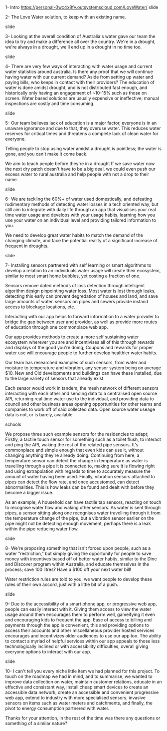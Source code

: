 1- Intro
https://personal-0wc4x8fv.outsystemscloud.com/LoveWater/
slide

2- The Love Water solution, to keep with an existing name.

slide

3- Looking at the overall condition of Australia's water gave our team the idea to try and make a difference all over the country.
We're in a drought, we're always in a drought, we'll end up in a drought in no time too.

slide

4- There are very few ways of interacting with water usage and current water statistics around australia.
Is there any proof that we will continue having water with our current demand? 
Aside from setting up water and paying bills, who keeps in contact with their providers?
The education of water is done amidst drought, and is not distributed fast enough, and historically
only having an engagement of ~10-15% such as those on screen.
Water based solutions are usually expensive or ineffective; manual inspections are costly and time consuming.

slide

5- Our team believes lack of education is a major factor, everyone is in an unaware ignorance and 
due to that, they overuse water. This reduces water reserves for critical times and threatens
a complete lack of clean water for everyone.

Telling people to stop using water amidst a drought is pointless; the water is gone, and you can't make it come back.

We aim to teach people before they're in a drought If we save water now
the next dry patch doesn't have to be a big deal, we could even push our excess water to rural australia
and help people with not a drop to their name.

slide

6- We are tackling the 60%+ of water used domestically, and defeating rudimentary methods of 
detecting water losses in a tech oriented way, but still aim to integrate with daily life 
through an app that visualises your real time water usage and develops with your usage habits, learning 
how you use your water on an individual level and providing tailored information to you.

We need to develop great water habits to match the demand of the changing climate, and face
the potential reality of a significant increase of frequent in droughts.

slide

7- Installing sensors partnered with self learning or smart algorithms to develop a relation to an 
individuals water usage will create their ecosystem, similar to most smart home bubbles, yet 
costing a fraction of one.

Sensors remove dated methods of loss detection through intelligent algorithm design pinpointing water loss. 
Most water is lost through leaks, detecting this early can prevent degredation of houses and land, and save
large amounts of water.
sensors on pipes and sewers provide instand access to blockage locations, etc.

Interacting with our app helps to forward information to a water provider to bridge the gap between 
user and provider, as well as provide more routes of education through one commonplace web app.

Our app provides methods to create a more self sustaining water ecosystem wherever you are and incentivises all of this 
through rewards and displays of the good you're doing; Coupons and rewards for proper water use will encourage 
people to further develop healthier water habits. 

Our team has researched examples of such sensors, from water and moisture to temperature and vibration,
any sensor system being on average $10. New and Old developments and buildings can have these installed, 
due to the large variety of sensors that already exist.

Each sensor would work in tandem, the mesh network of different sensors interacting with each other 
and sending data to a centralised open source API, returning real time water use to the individual,
and providing data to council and other business areas opening opportunities for other teams and companies to
work off of said collected data. Open source water useage data is not, or is barely, available.

schools

We propose three such example sensors for the residencies to adapt; Firstly, a tactile touch sensor for 
something such as a toilet flush, to interact and ping the API, waking the rest of the related pipe sensors.
It's commonplace and simple enough that even kids can use it, without changing anything they're already doing.
Continuing from here, a temperature sensor can detect the change in temperature as water is travelling 
through a pipe it is connected to, making sure it is flowing right and using extrapolation with regards to time
to accurately measure the amount of water having been used. 
Finally, vibration sensors attached to pipes can detect the flow rate, and once accustomed, can detect abnormalities.
This is how leaks can be found and dealt with before they become a bigger issue. 

As an example; A household can have tactile tap sensors, reacting on touch to recognise water flow and waking other sensors. 
As water is sent through pipes, a sensor sitting along one recognises water travelling through it from the 
temperature change of the pipe, but a vibration sensor earlier on the pipe might not be detecting enough movement, 
perhaps there is a leak within the pipe reducing water flow.

slide

8- We're proposing something that isn't forced upon people, such as a water "restriction,"
but simply giving the opportunity for people to save money with incentives based off of better water habits, similar
to the Dine and Discover program within Australia, and educate themselves in the process; save 100 litres? Have a 
$100 off your next water bill!

Water restriction rules are told to you, we want people to develop these rules of their own accord,
just with a little bit of a push. 

slide

9- Due to the accessibility of a smart phone app, or progressive web app,
people can easily interact with it. Giving them access to view the water usage around them encourages them 
to perform well, gameifying it even and encouraging kids to frequent the app.
Ease of access to billing and payments through the app is convenient, this and providing options to access
their accounts and other miscellaneous provider hosted services encourages and incentivizes older audiences 
to use our app too.
The ability to contact a myriad of helpful services within our app appeals to those
less technologically inclined or with accessibility difficulties, overall giving everyone options to interact
with our app.

slide

10- I can't tell you every niche little item we had planned for this project. 
To touch on the roadmap we had in mind, and to summarise, we wanted to improve data 
collection on water, maintain customer relations, educate in an effective and consistant way, install cheap 
smart devices to create an accessible data network, create an accessible and convenient progressive web app,
extend to industry with more specialised sensors, invasive sensors on items such as water meters and catchments,
and finally, the pivot to energy consumption partnered with water.

Thanks for your attention, in the rest of the time was there any questions or something of a similar nature?
